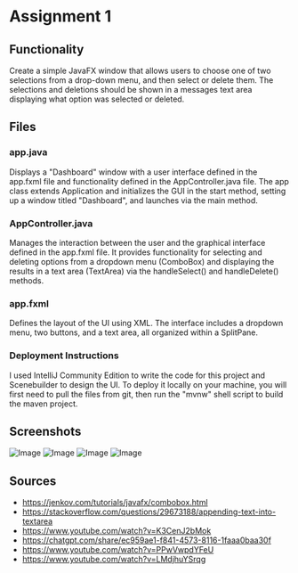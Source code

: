 # Assignment 1

## Functionality

Create a simple JavaFX window that allows users to choose one of 
two selections from a drop-down menu, and then select or delete them.
The selections and deletions should be shown in a messages text area
displaying what option was selected or deleted.

## Files

### app.java

Displays a "Dashboard" window with a user interface defined in the app.fxml file and functionality defined in the AppController.java file. The app class extends Application and initializes the GUI in the start method, setting up a window titled "Dashboard", and launches via the main method.

### AppController.java

Manages the interaction between the user and the graphical interface defined in the app.fxml file. It provides functionality for selecting and deleting options from a dropdown menu (ComboBox) and displaying the results in a text area (TextArea) via the handleSelect() and handleDelete() methods.

### app.fxml

Defines the layout of the UI using XML. The interface includes a dropdown menu, two buttons, and a text area, all organized within a SplitPane.

### Deployment Instructions

I used IntelliJ Community Edition to write the code for this project and Scenebuilder to design the UI. To deploy it locally on your machine, you will first need to pull the files from git,
then run the "mvnw" shell script to build the maven project.

## Screenshots

![Image](https://github.com/lcmiles/CS-420/blob/main/Assignment1/Screenshot%202024-09-10%20at%2011.15.14%E2%80%AFAM.png?raw=true)
![Image](https://github.com/lcmiles/CS-420/blob/main/Assignment1/Screenshot%202024-09-10%20at%2011.15.28%E2%80%AFAM.png?raw=true)
![Image](https://github.com/lcmiles/CS-420/blob/main/Assignment1/Screenshot%202024-09-10%20at%2011.15.34%E2%80%AFAM.png?raw=true)
![Image](https://github.com/lcmiles/CS-420/blob/main/Assignment1/Screenshot%202024-09-10%20at%2011.15.44%E2%80%AFAM.png?raw=true)



## Sources

* https://jenkov.com/tutorials/javafx/combobox.html
* https://stackoverflow.com/questions/29673188/appending-text-into-textarea
* https://www.youtube.com/watch?v=K3CenJ2bMok
* https://chatgpt.com/share/ec959ae1-f841-4573-8116-1faaa0baa30f
* https://www.youtube.com/watch?v=PPwVwpdYFeU
* https://www.youtube.com/watch?v=LMdjhuYSrqg
